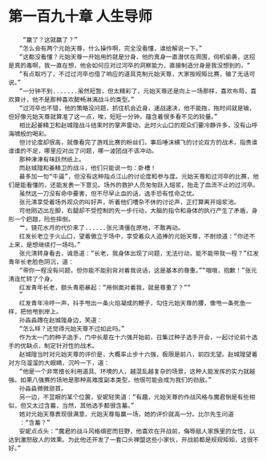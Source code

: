 # 第一百九十章 人生导师
        “赢了？这就赢了？”
       “怎么会有两个元始天尊，什么操作啊，完全没看懂，谁给解说一下。”
       “这都没看懂？元始天尊一开始用的就是分身，他的真身一直潜伏在周围，伺机偷袭，这招是真的毒啊，我一直在想，他会如何应对过河卒的洞察能力，直接制造分身是我没想到的。“
       “有点取巧了，不过过河卒也借了响应的道具克制元始天尊，大家按规矩比赛，输了无话可说。”
       “一分钟不到.......虽然短暂，但太精彩了，元始天尊还是向上一场那样，喜欢布局，喜欢算计，他不是那种喜欢酣畅淋漓战斗的类型。”
       “过河卒也不错，他的策略没问题，抓住机会近身，速战速决，他不能拖，拖时间就是输，但好像元始天尊就算准了这一点，唉，短短一分钟，蕴含着很多看不见的较量。”
       相比起姜精卫和赵城隍战斗结束时的掌声雷动，此时火山口的观众们要冷静许多，没有山呼海啸般的喝彩。
       但讨论度却很高，就像看完了游戏比赛的粉丝们，事后唾沫横飞的讨论双方的战术，指责谁谁谁的不足，哪里应对出了问题，哪一波团战不该冲动。
       那种津津有味跃然纸上。
       而赵城隍和姜精卫的战斗，他们只能说一句：卧槽！
       最多加一句“牛逼”，但没有这种指点江山的讨论度和参与度。元始天尊和过河卒的比赛，他们是能看懂的，还能发表一下意见。场外的救护人员匆匆跃入熔浆，抬走了血流不止的过河卒。
       虽然这一刀没有命中要害，但不尽早止血的话，选手恐有性命之忧。
       张元清享受着场外观众的叫好声，听着他们嘈杂不休的讨论声，正打算离开熔浆池。
       可他刚迈出左脚，右腿却不受控制的先一步行动，大脑的指令和身体的执行产生了矛盾，身形一个趔趄，险些摔倒。
       艹，镜花水月的代价来了......张元清僵在原地，不敢再动。
       红发长老立于火山口，望着傲立于场中，享受着众人追捧的元始天尊，不耐烦道：“你还不上来，是想继续打一场吗。”
       张元清转身看去，诚恳道：“长老，我身体出现了问题，无法行动，能不能带我一程？”红发青年长老脸色阴沉，道：
       “带你一程没有问题，但你能不能别背对着我说话，这是基本的尊重。”“哦哦，抱歉！”张元清连忙转了个身。
       红发青年长老，额头青筋暴起：“用侧面对着我，就是尊重了？”“
       ”
       红发青年冷哼一声，抖手甩出一条火焰凝成的鞭子，勾住元始天尊的腰，像甩一条死鱼一样，把他甩到岸上。
       孙淼淼蹲在赵城隍身边，笑道：
       “怎么样？还觉得元始天尊不过如此吗。”
       作为太一门的种子选手，门中长辈在十六强开始前，召集过种子选手开会，一起讨论前十选手的优缺点，制定针对性的战术。
       赵城隍当时对元始天尊的评价是，大概率止步十六强，极限是前八，前四无望。赵城隍望着对方乌溜溜的大眼睛，沉吟一下，道：
       “他是一个非常擅长利用道具、环境的人，越混乱越复杂的场景，这种人能发挥的实力就越强。如果八强赛的场地是那种高难度副本类型，他很可能会成为我们的劲敌。”
       孙淼淼微微颔首。
       另一边，不显眼的某个位置，安妮轻笑道：“有趣，元始天尊的作战风格与魔君倒是有些相似，但又太过含蓄，当然，其他选手都很含蓄。”
       她对元始天尊表现很满意，元始天尊每赢一场，她的评价就高一分。比尔先生问道
       ：“含蓄？”
       安妮点点头：“魔君的战斗风格缜密而狂野，他喜欢在开战前，侮辱敌人家族里的女性，以达到激怒敌人的效果。为此他还开发了一套口头禅盟这些小家伙，开战前都是规规矩矩，这很不好。”